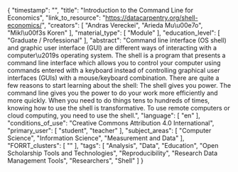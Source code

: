 {
    "timestamp": "",
    "title": "Introduction to the Command Line for Economics",
    "link_to_resource": "https://datacarpentry.org/shell-economics/",
    "creators": [
        "Andras Vereckei",
        "Arieda Mu\u00e7o",
        "Mikl\u00f3s Koren"
    ],
    "material_type": [
        "Module"
    ],
    "education_level": [
        "Graduate / Professional"
    ],
    "abstract": "Command line interface (OS shell) and graphic user interface (GUI) are different ways of interacting with a computer\u2019s operating system. The shell is a program that presents a command line interface which allows you to control your computer using commands entered with a keyboard instead of controlling graphical user interfaces (GUIs) with a mouse/keyboard combination. There are quite a few reasons to start learning about the shell: The shell gives you power. The command line gives you the power to do your work more efficiently and more quickly. When you need to do things tens to hundreds of times, knowing how to use the shell is transformative. To use remote computers or cloud computing, you need to use the shell.",
    "language": [
        "en"
    ],
    "conditions_of_use": "Creative Commons Attribution 4.0 International",
    "primary_user": [
        "student",
        "teacher"
    ],
    "subject_areas": [
        "Computer Science",
        "Information Science",
        "Measurement and Data"
    ],
    "FORRT_clusters": [
        ""
    ],
    "tags": [
        "Analysis",
        "Data",
        "Education",
        "Open Scholarship Tools and Technologies",
        "Reproducibility",
        "Research Data Management Tools",
        "Researchers",
        "Shell"
    ]
}